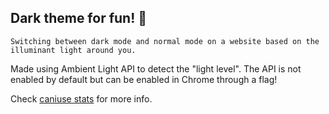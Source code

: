 ## Dark theme for fun! 🎊 

    Switching between dark mode and normal mode on a website based on the illuminant light around you.

Made using Ambient Light API to detect the "light level". The API is not enabled by default but can be enabled in Chrome through a flag!

Check [caniuse stats](https://caniuse.com/#search=ambient%20light) for more info.